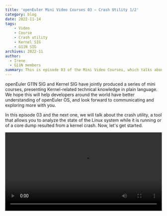 ```yaml
---
title: 'openEuler Mini Video Courses 03 – Crash Utility 1/2'
category: blog
date: 2022-11-14
tags:
    - Video  
    - Course  
    - Crash utility
    - Kernel SIG
    - G11N SIG
archives: 2022-11
author:
  - Irene
  - G11N members
summary: This is episode 03 of the Mini Video Courses, which talks about the basics of the crash utility.
---
```


openEuler G11N SIG and Kernel SIG have jointly produced a series of mini courses, presenting Kernel-related technical knowledge in plain language. We hope this will help developers around the world have better understanding of openEuler OS, and look forward to communicating and exploring more with you.

In this episode 03 and the next one, we will talk about the crash utility, a tool that allows you to analyze the state of the Linux system while it is running or of a core dump resulted from a kernel crash. Now, let's get started.

<video width="100%" controls>
    <source type="video/mp4"  
    src="https://obs-transfer.obs.cn-north-4.myhuaweicloud.com:443/openeuler/obsi-openeuler-IreneCheung2022/MiniCourses03.mp4">
</video>

